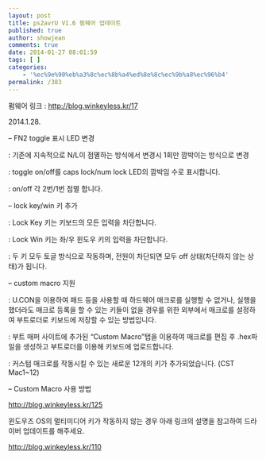 ```yaml
---
layout: post
title: ps2avrU V1.6 펌웨어 업데이트
published: true
author: showjean
comments: true
date: 2014-01-27 08:01:59
tags: [ ]
categories:
    - '%ec%9e%90%eb%a3%8c%ec%8b%a4%ed%8e%8c%ec%9b%a8%ec%96%b4'
permalink: /383
---
```

펌웨어 링크 : http://blog.winkeyless.kr/17





2014.1.28.



&#8211; FN2 toggle 표시 LED 변경

: 기존에 지속적으로 N/L이 점멸하는 방식에서 변경시 1회만 깜박이는 방식으로 변경

: toggle on/off를 caps lock/num lock LED의 깜박임 수로 표시합니다.

: on/off 각 2번/1번 점멸 합니다.





&#8211; lock key/win 키 추가

: Lock Key 키는&nbsp;키보드의 모든 입력을 차단합니다.

: Lock Win 키는 좌/우 윈도우 키의 입력을 차단합니다.

: 두 키 모두 토글 방식으로 작동하며, 전원이 차단되면 모두 off 상태(차단하지 않는 상태)가 됩니다.



&#8211;&nbsp;custom macro 지원

: U.CON을 이용하여 패드 등을 사용할 때 하드웨어 매크로를 실행할 수 없거나, 실행을 했더라도 매크로 등록을 할 수 있는 키들이 없을 경우를 위한 외부에서 매크로를 설정하여 부트로더로 키보드에 저장할 수 있는 방법입니다.

: 부트 매퍼 사이트에 추가된 &#8220;Custom Macro&#8221;탭을 이용하여 매크로를 편집 후&nbsp;.hex파일을 생성하고 부트로더를 이용해 키보드에 업로드합니다.

: 커스텀 매크로를 작동시킬 수 있는 새로운 12개의 키가 추가되었습니다. (CST Mac1~12)



&#8211; Custom Macro 사용 방법

http://blog.winkeyless.kr/125











윈도우즈 OS의 멀티미디어 키가 작동하지 않는 경우 아래 링크의 설명을 참고하여 드라이버 업데이트를 해주세요.



http://blog.winkeyless.kr/110